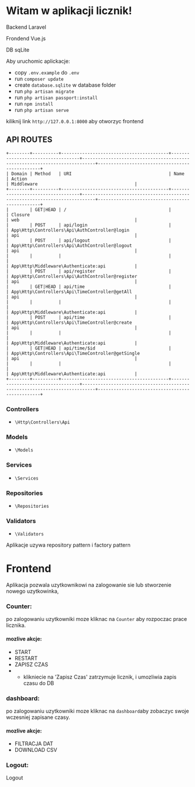 # Witam w aplikacji licznik!

Backend Laravel 

Frondend Vue.js

DB sqLite

Aby uruchomic aplickacje:
* copy `.env.example` do `.env`
* run `composer update`
* create `database.sqlite` w database folder
* run `php artisan migrate`
* run `php artisan passport:install`
* run `npm install`
* run `php artisan serve`

kiliknij link `http://127.0.0.1:8000` aby otworzyc frontend 
 
## API ROUTES 
```
+--------+----------+-----------------------------------------+-----------------------------------+---------------------------------------------------------------------------+------------------------------------------------+
| Domain | Method   | URI                                     | Name                              | Action                                                                    | Middleware                                     |
+--------+----------+-----------------------------------------+-----------------------------------+---------------------------------------------------------------------------+------------------------------------------------+
|        | GET|HEAD | /                                       |                                   | Closure                                                                   | web                                            |
|        | POST     | api/login                               |                                   | App\Http\Controllers\Api\AuthController@login                             | api                                            |
|        | POST     | api/logout                              |                                   | App\Http\Controllers\Api\AuthController@logout                            | api                                            |
|        |          |                                         |                                   |                                                                           | App\Http\Middleware\Authenticate:api           |
|        | POST     | api/register                            |                                   | App\Http\Controllers\Api\AuthController@register                          | api                                            |
|        | GET|HEAD | api/time                                |                                   | App\Http\Controllers\Api\TimeController@getAll                            | api                                            |
|        |          |                                         |                                   |                                                                           | App\Http\Middleware\Authenticate:api           |
|        | POST     | api/time                                |                                   | App\Http\Controllers\Api\TimeController@create                            | api                                            |
|        |          |                                         |                                   |                                                                           | App\Http\Middleware\Authenticate:api           |
|        | GET|HEAD | api/time/$id                            |                                   | App\Http\Controllers\Api\TimeController@getSingle                         | api                                            |
|        |          |                                         |                                   |                                                                           | App\Http\Middleware\Authenticate:api           |
+--------+----------+-----------------------------------------+-----------------------------------+---------------------------------------------------------------------------+------------------------------------------------+
```
### Controllers 
* `\Http\Controllers\Api`
### Models
* `\Models`
### Services
* `\Services`
### Repositories
* `\Repositories`
### Validators
* `\Validators`

Aplikacje uzywa repository pattern i factory pattern


# Frontend 

Aplikacja pozwala uzytkownikowi na zalogowanie sie lub stworzenie nowego uzytkowinka, 

### Counter:
po zalogowaniu uzytkowniki moze kliknac na `Counter` aby rozpoczac prace licznika.

#### mozlive akcje:

* START
* RESTART
* ZAPISZ CZAS
* * klikniecie na  'Zapisz Czas' zatrzymuje licznik, i umozliwia zapis czasu do DB

### dashboard:
po zalogowaniu uzytkowniki moze kliknac na `dashboard`aby zobaczyc swoje wczesniej zapisane czasy.

#### mozlive akcje:

* FILTRACJA DAT
* DOWNLOAD CSV

### Logout:
Logout 
